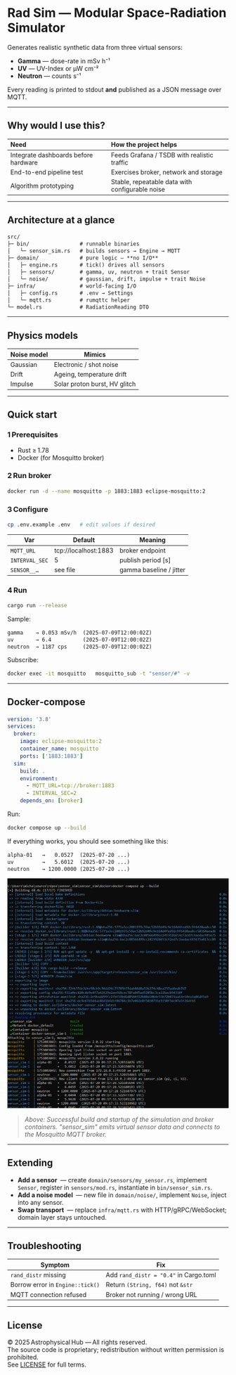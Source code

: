 # Rad Sim — Modular Space-Radiation Simulator

Generates realistic synthetic data from three virtual sensors:

* **Gamma**    — dose-rate in mSv h⁻¹  
* **UV**       — UV-Index or µW cm⁻²  
* **Neutron**  — counts s⁻¹  

Every reading is printed to stdout **and** published as a JSON message over MQTT.

---

## Why would I use this?

| Need                                   | How the project helps                         |
| :------------------------------------- | :-------------------------------------------- |
| Integrate dashboards before hardware   | Feeds Grafana / TSDB with realistic traffic   |
| End-to-end pipeline test               | Exercises broker, network and storage         |
| Algorithm prototyping                  | Stable, repeatable data with configurable noise |

---

## Architecture at a glance

```text
src/
├─ bin/                # runnable binaries
│   └─ sensor_sim.rs   # builds sensors → Engine → MQTT
├─ domain/             # pure logic – **no I/O**
│   ├─ engine.rs       # tick() drives all sensors
│   ├─ sensors/        # gamma, uv, neutron + trait Sensor
│   └─ noise/          # gaussian, drift, impulse + trait Noise
├─ infra/              # world-facing I/O
│   ├─ config.rs       # .env → Settings
│   └─ mqtt.rs         # rumqttc helper
└─ model.rs            # RadiationReading DTO
```

---

## Physics models

| Noise model  | Mimics                               |
| ------------ | ------------------------------------ |
| Gaussian     | Electronic / shot noise              |
| Drift        | Ageing, temperature drift            |
| Impulse      | Solar proton burst, HV glitch        |

---

## Quick start

### 1 Prerequisites

* Rust ≥ 1.78  
* Docker (for Mosquitto broker)

### 2 Run broker

```bash
docker run -d --name mosquitto -p 1883:1883 eclipse-mosquitto:2
```

### 3 Configure

```bash
cp .env.example .env   # edit values if desired
```

| Var            | Default                | Meaning                  |
| -------------- | ---------------------- | ------------------------ |
| `MQTT_URL`     | tcp://localhost:1883   | broker endpoint          |
| `INTERVAL_SEC` | 5                      | publish period [s]       |
| `SENSOR__…`    | see file               | gamma baseline / jitter  |

### 4 Run

```bash
cargo run --release
```

Sample:
```
gamma    → 0.053 mSv/h  (2025-07-09T12:00:02Z)
uv       → 6.4          (2025-07-09T12:00:02Z)
neutron  → 1187 cps     (2025-07-09T12:00:02Z)
```

Subscribe:

```bash
docker exec -it mosquitto   mosquitto_sub -t "sensor/#" -v
```

---

## Docker‑compose

```yaml
version: '3.8'
services:
  broker:
    image: eclipse-mosquitto:2
    container_name: mosquitto
    ports: ['1883:1883']
  sim:
    build: .
    environment:
      - MQTT_URL=tcp://broker:1883
      - INTERVAL_SEC=2
    depends_on: [broker]
```

Run:

```bash
docker compose up --build
```

If everything works, you should see something like this:
```
alpha-01   →   0.0527  (2025-07-20 ...)
uv         →   5.6012  (2025-07-20 ...)
neutron    → 1200.0000 (2025-07-20 ...)
```

![Docker Compose up](docs/img/docker-compose.png)

> *Above: Successful build and startup of the simulation and broker containers. "sensor_sim" emits virtual sensor data and connects to the Mosquitto MQTT broker.*

---

## Extending

* **Add a sensor** — create `domain/sensors/my_sensor.rs`, implement `Sensor`, register in `sensors/mod.rs`, instantiate in `bin/sensor_sim.rs`.
* **Add a noise model** — new file in `domain/noise/`, implement `Noise`, inject into any sensor.
* **Swap transport** — replace `infra/mqtt.rs` with HTTP/gRPC/WebSocket; domain layer stays untouched.

---

## Troubleshooting

| Symptom                              | Fix                                     |
| ------------------------------------ | --------------------------------------- |
| `rand_distr` missing                 | Add `rand_distr = "0.4"` in Cargo.toml  |
| Borrow error in `Engine::tick()`     | Return `(String, f64)` not `&str`       |
| MQTT connection refused              | Broker not running / wrong URL          |

---

## License

© 2025 Astrophysical Hub — All rights reserved.  
The source code is proprietary; redistribution without written permission is prohibited.  
See [LICENSE](./LICENSE) for full terms.
